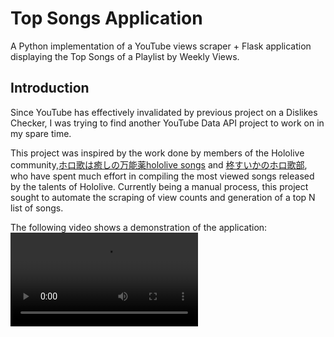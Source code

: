 # Top Songs Application
A Python implementation of a YouTube views scraper + Flask application displaying the Top Songs of a Playlist by Weekly Views.

## Introduction
Since YouTube has effectively invalidated by previous project on a Dislikes Checker, I was trying to find another YouTube Data API project to work on in my spare time. 

This project was inspired by the work done by members of the Hololive community,<a href="https://www.youtube.com/channel/UC94Mhi_4KZNX7bzHaoBnRTw">ホロ歌は癒しの万能薬hololive songs</a> and <a href="https://www.youtube.com/channel/UCfjDIiKHIhKuBxxmJVnW3vg">柊すいかのホロ歌部</a>, who have spent much effort in compiling the most viewed songs released by the talents of Hololive. Currently being a manual process, this project sought to automate the scraping of view counts and generation of a top N list of songs.

The following video shows a demonstration of the application:
<video src="https://user-images.githubusercontent.com/88301287/153442202-3840a981-303d-4735-986d-ea191c431d21.mp4"></video>

